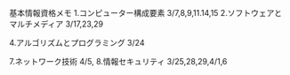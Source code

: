 基本情報資格メモ
1.コンピューター構成要素 3/7,8,9,11.14,15
2.ソフトウェアとマルチメディア 3/17,23,29

4.アルゴリズムとプログラミング 3/24



7.ネットワーク技術 4/5,
8.情報セキュリティ 3/25,28,29,4/1,6